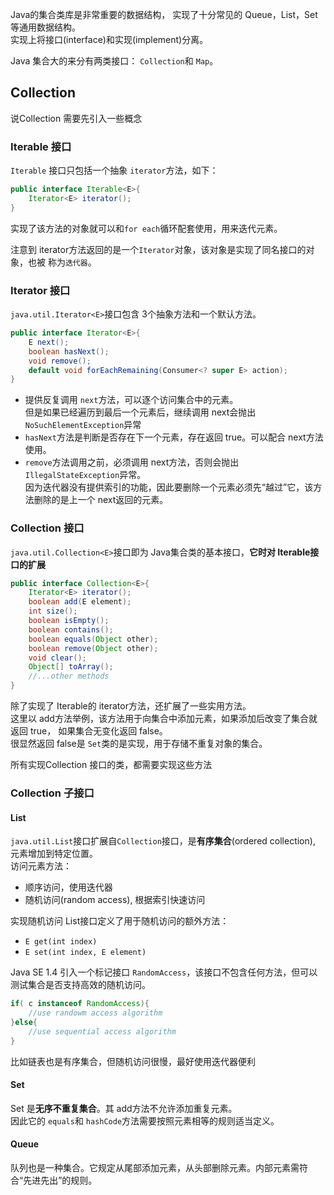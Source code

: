 Java的集合类库是非常重要的数据结构，
实现了十分常见的 Queue，List，Set等通用数据结构。  
实现上将接口(interface)和实现(implement)分离。

Java 集合大的来分有两类接口： `Collection`和 `Map`。

## Collection
说Collection 需要先引入一些概念

### Iterable 接口
`Iterable` 接口只包括一个抽象 `iterator`方法，如下：
```java
public interface Iterable<E>{
    Iterator<E> iterator();
}
```
实现了该方法的对象就可以和`for each`循环配套使用，用来迭代元素。  

注意到 iterator方法返回的是一个`Iterator`对象，该对象是实现了同名接口的对象，也被
称为`迭代器`。

### Iterator 接口
`java.util.Iterator<E>`接口包含 3个抽象方法和一个默认方法。
```java
public interface Iterator<E>{
    E next();
    boolean hasNext();
    void remove();
    default void forEachRemaining(Consumer<? super E> action);
}
```
- 提供反复调用 `next`方法，可以逐个访问集合中的元素。  
    但是如果已经遍历到最后一个元素后，继续调用 next会抛出 `NoSuchElementException`异常
- `hasNext`方法是判断是否存在下一个元素，存在返回 true。可以配合 next方法使用。  
- `remove`方法调用之前，必须调用 next方法，否则会抛出 `IllegalStateException`异常。  
    因为迭代器没有提供索引的功能，因此要删除一个元素必须先“越过”它，该方法删除的是上一个 next返回的元素。  

### Collection 接口
`java.util.Collection<E>`接口即为 Java集合类的基本接口，**它时对 Iterable接口的扩展**
```java
public interface Collection<E>{
    Iterator<E> iterator();
    boolean add(E element);
    int size();
    boolean isEmpty();
    boolean contains();
    boolean equals(Object other);
    boolean remove(Object other);
    void clear();
    Object[] toArray();
    //...other methods
}
```
除了实现了 Iterable的 iterator方法，还扩展了一些实用方法。  
这里以 add方法举例，该方法用于向集合中添加元素，如果添加后改变了集合就返回 true，
如果集合无变化返回 false。  
很显然返回 false是 `Set`类的是实现，用于存储不重复对象的集合。

所有实现Collection 接口的类，都需要实现这些方法


### Collection 子接口

#### List
`java.util.List`接口扩展自`Collection`接口，是**有序集合**(ordered collection), 元素增加到特定位置。  
访问元素方法：
- 顺序访问，使用迭代器
- 随机访问(random access), 根据索引快速访问

实现随机访问 List接口定义了用于随机访问的额外方法：
- `E get(int index)`
- `E set(int index, E element)`

Java SE 1.4 引入一个标记接口 `RandomAccess`，该接口不包含任何方法，但可以测试集合是否支持高效的随机访问。
```java
if( c instanceof RandomAccess){
    //use randowm access algorithm
}else{
    //use sequential access algorithm
}
```
比如链表也是有序集合，但随机访问很慢，最好使用迭代器便利

#### Set
Set 是**无序不重复集合**。其 add方法不允许添加重复元素。  
因此它的 `equals`和 `hashCode`方法需要按照元素相等的规则适当定义。  

#### Queue
队列也是一种集合。它规定从尾部添加元素，从头部删除元素。内部元素需符合“先进先出”的规则。  

